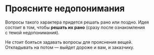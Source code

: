 # Проясните недопонимания

Вопросы такого характера придется решать рано или поздно. Идея состоит в&nbsp;том, чтобы **решать их&nbsp;рано** (сразу после ознакомления с&nbsp;темой недопонимания).

Не&nbsp;стоит бояться задавать вопросы для прояснения вещей. Откладывать на&nbsp;потом&nbsp;&mdash; выйдет дороже и&nbsp;вам, и&nbsp;заказчику.
